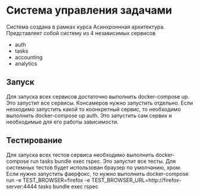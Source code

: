 # Система управления задачами

Система создана в рамках курса Асинхроннная архитектура. Представляет собой систему из 4 независимых сервисов

- auth
- tasks
- accounting
- analytics

## Запуск

Для запуска всех сервисов достаточно выполнить docker-compose up. Это запустит все сервисы. Консамеров нужно запустить
отдельно. Если неоходимо запустить какой то коонкретный сервис, то необходимо выполнить docker-compose up auth. Это
запустить сам сервих и необходимые для его работы зависимости.

## Тестирование

Для запуска всех тестов сервиса необходимо выполнить docker-compose run tasks bundle exec rspec. Это запустит все
тесты. Для системных тестов будет использован браузер по умолчанию, хром. Если нужно запустить фаерфокс, то нужно
выполнить docker-compose run -e TEST_BROWSER=firefox -e TEST_BROWSER_URL=http://firefox-server:4444 tasks bundle exec
rspec
